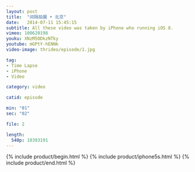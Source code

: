 ```yaml
---
layout: post
title:  "间隔拍摄 • 北京"
date:   2014-07-11 15:45:15
subtitle: All these video was taken by iPhone who running iOS 8.
vimeo: 100620198
youku: XNzM5ODkzNTky
youtube: mGPtY-hENNk
video-image: thrideo/episode/1.jpg

tag:
- Time Lapse
- iPhone
- Video

category: video

catid: episode

min: "01"
sec: "02"

file: 2

length:
  540p: 10393191
---
```


{% include product/begin.html %}
{% include product/iphone5s.html %}
{% include product/end.html %}